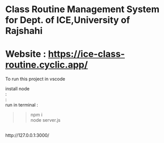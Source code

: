 # Class Routine Management System for Dept. of ICE,University of Rajshahi

 # Website : https://ice-class-routine.cyclic.app/
 
 
 
 To run this project in vscode
 
 install node <br>
 : <br>
 : <br>
 run in terminal : <br>
  >> npm i <br>
  >> node server.js <br>
  <br>
  http://127.0.0.1:3000/

